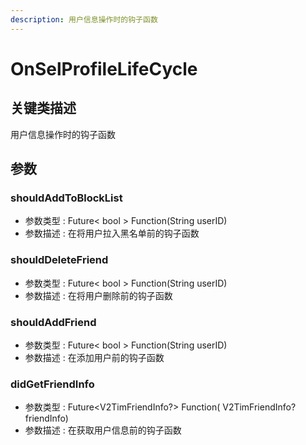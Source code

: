 ```yaml
---
description: 用户信息操作时的钩子函数
---
```


# OnSelProfileLifeCycle

## 关键类描述

用户信息操作时的钩子函数

## 参数

### shouldAddToBlockList

* 参数类型 : Future< bool > Function(String userID)
* 参数描述 : 在将用户拉入黑名单前的钩子函数

### shouldDeleteFriend

* 参数类型 : Future< bool > Function(String userID)
* 参数描述 : 在将用户删除前的钩子函数

### shouldAddFriend

* 参数类型 : Future< bool > Function(String userID)
* 参数描述 : 在添加用户前的钩子函数

### didGetFriendInfo

* 参数类型 : Future\<V2TimFriendInfo?> Function( V2TimFriendInfo? friendInfo)
* 参数描述 : 在获取用户信息前的钩子函数
